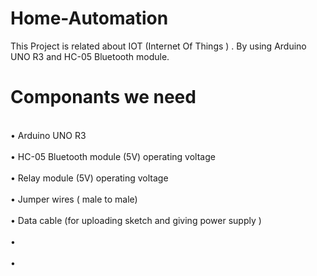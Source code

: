 # Home-Automation
This Project is related about IOT (Internet Of Things ) . By using Arduino UNO R3 and HC-05 Bluetooth module.
<h1> Componants we need </h1> 
<br> • Arduino UNO R3 </br>
<br> • HC-05 Bluetooth module  (5V) operating voltage </br>
<br> • Relay module (5V) operating voltage </br>
<br> • Jumper wires ( male to male) </br>
<br> • Data cable (for uploading sketch and giving power supply ) </br>
<br> • </br>
<br> • </br>
